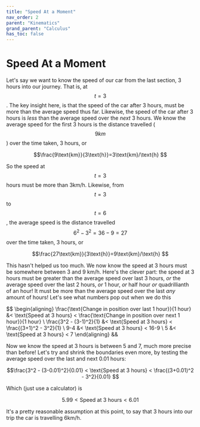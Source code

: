 ```yaml
---
title: "Speed At a Moment"
nav_order: 2
parent: "Kinematics"
grand_parent: "Calculus"
has_toc: false
---
```


# Speed At a Moment

Let's say we want to know the speed of our car from the last section, 3 hours into our journey. That is, at $$t=3$$.
The key insight here, is that the speed of the car after 3 hours, must be more than the average speed thus far.
Likewise, the speed of the car after 3 hours is *less* than the average speed over the *next* 3 hours.
We know the average speed for the first 3 hours is the distance travelled ($$9km$$) over the time taken, 3 hours, or

$$\frac{9\text{km}}{3\text{h}}=3\text{km}/\text{h} $$

So the speed at $$t=3$$ hours must be more than 3km/h.
Likewise, from $$t=3$$ to $$t=6$$, the average speed is the distance travelled $$6^2-3^2=36-9=27$$ over the time taken, 3 hours, or 

$$\frac{27\text{km}}{3\text{h}}=9\text{km}/\text{h} $$

This hasn't helped us too much. We now know the speed at 3 hours must be somewhere between 3 and 9 km/h.
Here's the clever part: the speed at 3 hours must be greater than the average speed over last 3 hours, *or* the average speed over the last 2 hours,
*or* 1 hour, *or* half hour *or* quadrillianth of an hour! It must be more than the average speed over the last *any* amount of hours!
Let's see what numbers pop out when we do this

$$
\begin{aligning}
\frac{\text{Change in position over last 1 hour}}{1 hour} &< \text{Speed at 3 hours} < \frac{\text{Change in position over next 1 hour}}{1 hour} \\
\frac{3^2 - (3-1)^2}{1}                                   &< \text{Speed at 3 hours} < \frac{(3+1)^2 - 3^2}{1} \\
9-4                                                       &< \text{Speed at 3 hours} < 16-9 \\
5                                                         &< \text{Speed at 3 hours} < 7
\end{aligning}
&&

Now we know the speed at 3 hours is between 5 and 7, much more precise than before! Let's try and shrink the boundaries even more, by testing
the average speed over the last and next 0.01 hours:

$$\frac{3^2 - (3-0.01)^2}{0.01} < \text{Speed at 3 hours} < \frac{(3+0.01)^2 - 3^2}{0.01} $$

Which (just use a calculator) is

$$5.99 < \text{Speed at 3 hours} < 6.01 $$

It's a pretty reasonable assumption at this point, to say that 3 hours into our trip the car is travelling 6km/h.